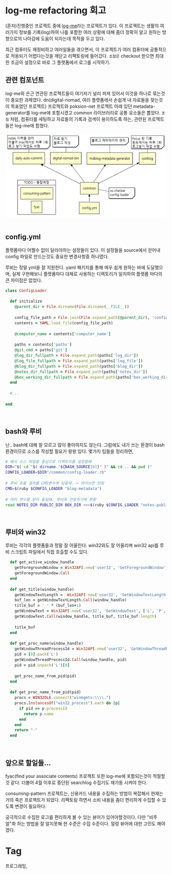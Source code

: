 log-me refactoring 회고
======================

(혼자)진행중인 프로젝트 중에 [log-me](https://github.com/poksion/log-me)라는 프로젝트가 있다. 이 프로젝트는 생활의 여러가지 정보를 기록(log)하여 나를 포함한 여러 상황에 대해 좀더 정확히 알고 원하는 방향으로의 나아감에 도움이 되자는데 목적을 두고 있다.

최근 컴퓨터도 재정비하고 여러일들을 겪으면서, 이 프로젝트가 여러 컴퓨터에 공통적으로 적용되기 어렵다는것을 깨닫고 리팩토링에 들어갔다. ``초점은`` checkout 받으면 최대한 조금의 설정으로 바로 그 플랫폼에서 로그를 시작하기.

관련 컴포넌트
----------

log-me와 은근 연관된 프로젝트들이 여기저기 널리 퍼져 있어서 이것을 하나로 묶는것이 중요한 과제였다. dn(digital-nomad, 여러 플랫폼에서 손쉽게 내 자료들을 찾는것이 목표였던 프로젝트) 프로젝트와 poksion-net 프로젝트 아래 있던 metadata-generator를 log-me에 포함시켰고 common 라이브러리로 공통 요소들은 뽑았다. ``초점`` 처럼, 컴퓨터를 세팅하고 자료들의 기록과 검색이 용이하도록 하는, 관련된 프로젝트들은 log-me에 합쳤다.

<div align="center"><img src="_img/log-me-component.png" /></div>

<br/>

config.yml
-----------

플랫폼마다 어쩔수 없이 달라야하는 설정들이 있다. 이 설정들을 source에서 걷어내 config 파일로 만드는것도 중요한 변경사항중 하나였다.

루비는 정말 yml을 잘 지원한다. yaml 패키지를 통해 매우 쉽게 원하는 바에 도달했으며, 실제 구현해보니 플랫폼마다 대체로 사용하는 디렉토리가 일치하여 플랫폼 마다의 큰 차이점은 없었다.

```ruby
class ConfigLoader

  def initialize
    @parent_dir = File.dirname(File.dirname(__FILE__))

    config_file_path = File.join(File.expand_path(@parent_dir), 'config.yml')
    contents = YAML.load_file(config_file_path)

    @computer_name = contents['computer_name']
      
    paths = contents['paths']
    @git_cmd = paths['git']
    @log_dir_fullpath = File.expand_path(paths['log_dir'])
    @log_file_fullpath = File.expand_path(paths['log_file'])
    @blog_dir_fullpath = File.expand_path(paths['blog_dir'])
    @notes_dir_fullpath = File.expand_path(paths['notes_dir'])
    @box_working_dir_fullpath = File.expand_path(paths['box_working_dir'])
  end
  
  #...

end
```
<br/>

bash와 루비
----------

난.. bash에 대해 잘 모르고 많이 좋아하지도 않는다. 그럼에도 내가 쓰는 환경이 bash환경이므로 소스를 작성할 필요가 왕왕 있다. 몇가지 팁들을 정리하면,

```bash
# 배시 소스 파일을 중심으로 디렉토리를 설정할때
DIR="$( cd "$( dirname "${BASH_SOURCE[0]}" )" && cd .. && pwd )"
CONFIG_LOADER=$DIR"/common/config-loader.rb"

# 루비 호출 결과를 CMD변수에 담을때. = 띄어쓰면 안됨
CMD=$(ruby $CONFIG_LOADER "blog-metadata")

# 여러 변수를 받아 들일때. 루비와 연동하기에 편함
read NOTES_DIR PUBLIC_DIR BOX_DIR <<<$(ruby $CONFIG_LOADER "notes-public-box-dir")
```
<br/>

루비와 win32
-----------

루비는 각각의 플랫폼들과 정말 잘 어울린다. win32와도 잘 어울리며 win32 api를 루비 스크립트 파일에서 직접 호출할 수도 있다.

```ruby
  def get_active_window_handle
    getForegroundWindow = Win32API.new('user32', 'GetForegroundWindow', [], 'N')
    getForegroundWindow.Call
  end

  def get_title(window_handle)
    getWindowTextLength =  Win32API.new('user32', 'GetWindowTextLength', ['L'], 'I')
    buf_len = getWindowTextLength.Call(window_handle)
    title_buf = ' ' * (buf_len+1)
    getWindowText = Win32API.new('user32', 'GetWindowText', ['L', 'P', 'I'], 'I')
    getWindowText.Call(window_handle, title_buf, title_buf.length)
    
    title_buf
  end

  def get_proc_name(window_handle)
    getWindowThreadProcessId = Win32API.new('user32', 'GetWindowThreadProcessId', ['L', 'P'], 'L')
    pid = [0].pack('L')
    getWindowThreadProcessId.Call(window_handle, pid)
    pid = pid.unpack('L')[0]
    
    get_proc_name_from_pid(pid)
  end

  def get_proc_name_from_pid(pid)
    procs = WIN32OLE.connect("winmgmts:\\\\.")
    procs.InstancesOf("win32_process").each do |p|
      if pid == p.processId
        return p.name
      end
    end
    return "-"
  end
```

<br/>

앞으로 할일들...
-------------

fyac(find your associate contents) 프로젝트 또한 log-me에 포함되는것이 적절할것 같다. 더불어 4월 이후로 중단된 searchlog 수집기도 재가동 시켜야 한다.

consuming-pattern 프로젝트는, 신용카드 내용을 수집하는 방법이 복잡해서 현재는 거의 죽은 프로젝트가 되었다. 리팩토링 하면서 소비 내용을 좀더 편리하게 수집할 수 있도록 변경이 필요하다.

궁극적으로 수집한 로그를 편리하게 볼 수 있는 뷰어가 있어야할것이다. 다만 "비주얼"화 하는 방법을 잘 알지못해 현 수준은 수집 수준이다. 얼렁 뷰어에 대한 고민도 해야겠다.

Tag
====
프로그래밍,